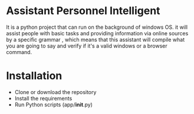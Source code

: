 
Assistant Personnel Intelligent
===============================
It is a python project that can run on the background of windows OS. it will assist people with basic tasks and providing information via online sources by a specific grammar , which means that this assistant will compile what you are going to say and verify if it's a valid windows or a browser command.

# Installation

-  Clone or download the repository
-  Install the requirements
-  Run Python scripts (app/__init__.py)
